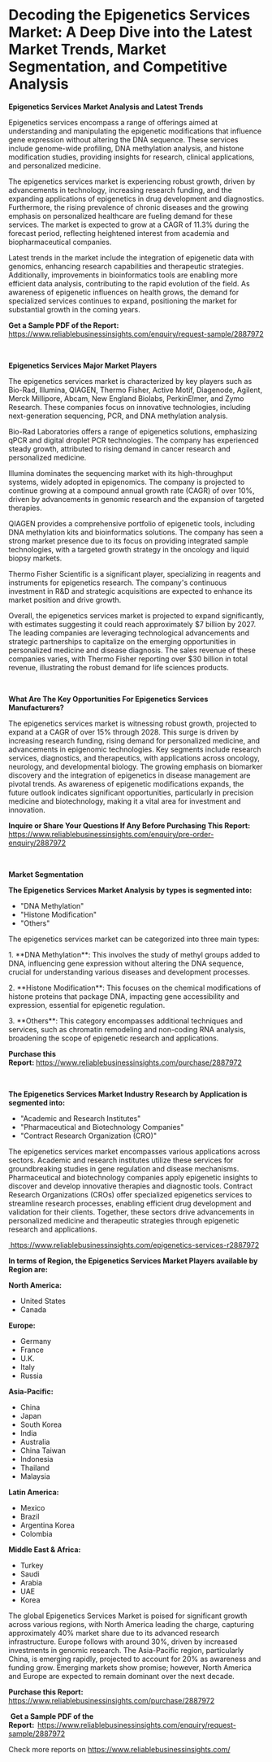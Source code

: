 <p><h1>Decoding the Epigenetics Services Market: A Deep Dive into the Latest Market Trends, Market Segmentation, and Competitive Analysis</h1></p><p><strong>Epigenetics Services Market Analysis and Latest Trends</strong></p>
<p><p>Epigenetics services encompass a range of offerings aimed at understanding and manipulating the epigenetic modifications that influence gene expression without altering the DNA sequence. These services include genome-wide profiling, DNA methylation analysis, and histone modification studies, providing insights for research, clinical applications, and personalized medicine.</p><p>The epigenetics services market is experiencing robust growth, driven by advancements in technology, increasing research funding, and the expanding applications of epigenetics in drug development and diagnostics. Furthermore, the rising prevalence of chronic diseases and the growing emphasis on personalized healthcare are fueling demand for these services. The market is expected to grow at a CAGR of 11.3% during the forecast period, reflecting heightened interest from academia and biopharmaceutical companies. </p><p>Latest trends in the market include the integration of epigenetic data with genomics, enhancing research capabilities and therapeutic strategies. Additionally, improvements in bioinformatics tools are enabling more efficient data analysis, contributing to the rapid evolution of the field. As awareness of epigenetic influences on health grows, the demand for specialized services continues to expand, positioning the market for substantial growth in the coming years.</p></p>
<p><strong>Get a Sample PDF of the Report:&nbsp;</strong> <a href="https://www.reliablebusinessinsights.com/enquiry/request-sample/2887972?utm_campaign=3439&utm_medium=2&utm_source=Github&utm_content=ia&utm_term=14032025&utm_id=epigenetics-services">https://www.reliablebusinessinsights.com/enquiry/request-sample/2887972</a></p>
<p>&nbsp;</p>
<p><strong>Epigenetics Services Major Market Players</strong></p>
<p><p>The epigenetics services market is characterized by key players such as Bio-Rad, Illumina, QIAGEN, Thermo Fisher, Active Motif, Diagenode, Agilent, Merck Millipore, Abcam, New England Biolabs, PerkinElmer, and Zymo Research. These companies focus on innovative technologies, including next-generation sequencing, PCR, and DNA methylation analysis.</p><p>Bio-Rad Laboratories offers a range of epigenetics solutions, emphasizing qPCR and digital droplet PCR technologies. The company has experienced steady growth, attributed to rising demand in cancer research and personalized medicine.</p><p>Illumina dominates the sequencing market with its high-throughput systems, widely adopted in epigenomics. The company is projected to continue growing at a compound annual growth rate (CAGR) of over 10%, driven by advancements in genomic research and the expansion of targeted therapies.</p><p>QIAGEN provides a comprehensive portfolio of epigenetic tools, including DNA methylation kits and bioinformatics solutions. The company has seen a strong market presence due to its focus on providing integrated sample technologies, with a targeted growth strategy in the oncology and liquid biopsy markets.</p><p>Thermo Fisher Scientific is a significant player, specializing in reagents and instruments for epigenetics research. The company's continuous investment in R&D and strategic acquisitions are expected to enhance its market position and drive growth.</p><p>Overall, the epigenetics services market is projected to expand significantly, with estimates suggesting it could reach approximately $7 billion by 2027. The leading companies are leveraging technological advancements and strategic partnerships to capitalize on the emerging opportunities in personalized medicine and disease diagnosis. The sales revenue of these companies varies, with Thermo Fisher reporting over $30 billion in total revenue, illustrating the robust demand for life sciences products.</p></p>
<p>&nbsp;</p>
<p><strong>What Are The Key Opportunities For Epigenetics Services Manufacturers?</strong></p>
<p><p>The epigenetics services market is witnessing robust growth, projected to expand at a CAGR of over 15% through 2028. This surge is driven by increasing research funding, rising demand for personalized medicine, and advancements in epigenomic technologies. Key segments include research services, diagnostics, and therapeutics, with applications across oncology, neurology, and developmental biology. The growing emphasis on biomarker discovery and the integration of epigenetics in disease management are pivotal trends. As awareness of epigenetic modifications expands, the future outlook indicates significant opportunities, particularly in precision medicine and biotechnology, making it a vital area for investment and innovation.</p></p>
<p><strong>Inquire or Share Your Questions If Any Before Purchasing This Report:</strong> <a href="https://www.reliablebusinessinsights.com/enquiry/pre-order-enquiry/2887972?utm_campaign=3439&utm_medium=2&utm_source=Github&utm_content=ia&utm_term=14032025&utm_id=epigenetics-services">https://www.reliablebusinessinsights.com/enquiry/pre-order-enquiry/2887972</a></p>
<p>&nbsp;</p>
<p><strong>Market Segmentation</strong></p>
<p><strong>The Epigenetics Services Market Analysis by types is segmented into:</strong></p>
<p><ul><li>"DNA Methylation"</li><li>"Histone Modification"</li><li>"Others"</li></ul></p>
<p><p>The epigenetics services market can be categorized into three main types: </p><p>1. **DNA Methylation**: This involves the study of methyl groups added to DNA, influencing gene expression without altering the DNA sequence, crucial for understanding various diseases and development processes.</p><p>2. **Histone Modification**: This focuses on the chemical modifications of histone proteins that package DNA, impacting gene accessibility and expression, essential for epigenetic regulation.</p><p>3. **Others**: This category encompasses additional techniques and services, such as chromatin remodeling and non-coding RNA analysis, broadening the scope of epigenetic research and applications.</p></p>
<p><strong>Purchase this Report:&nbsp;</strong><a href="https://www.reliablebusinessinsights.com/purchase/2887972?utm_campaign=3439&utm_medium=2&utm_source=Github&utm_content=ia&utm_term=14032025&utm_id=epigenetics-services">https://www.reliablebusinessinsights.com/purchase/2887972</a></p>
<p>&nbsp;</p>
<p><strong>The Epigenetics Services Market Industry Research by Application is segmented into:</strong></p>
<p><ul><li>"Academic and Research Institutes"</li><li>"Pharmaceutical and Biotechnology Companies"</li><li>"Contract Research Organization (CRO)"</li></ul></p>
<p><p>The epigenetics services market encompasses various applications across sectors. Academic and research institutes utilize these services for groundbreaking studies in gene regulation and disease mechanisms. Pharmaceutical and biotechnology companies apply epigenetic insights to discover and develop innovative therapies and diagnostic tools. Contract Research Organizations (CROs) offer specialized epigenetics services to streamline research processes, enabling efficient drug development and validation for their clients. Together, these sectors drive advancements in personalized medicine and therapeutic strategies through epigenetic research and applications.</p></p>
<p><a href="https://www.reliablebusinessinsights.com/epigenetics-services-r2887972?utm_campaign=3439&utm_medium=2&utm_source=Github&utm_content=ia&utm_term=14032025&utm_id=epigenetics-services">&nbsp;https://www.reliablebusinessinsights.com/epigenetics-services-r2887972</a></p>
<p><strong>In terms of Region, the Epigenetics Services Market Players available by Region are:</strong></p>
<p>
    <p> <strong> North America: </strong>
        <ul>
            <li>United States</li>
            <li>Canada</li>
        </ul>
        </p> 
    <p> <strong> Europe: </strong>
        <ul>
            <li>Germany</li>
            <li>France</li>
            <li>U.K.</li>
            <li>Italy</li>
            <li>Russia</li>
        </ul>
        </p> 
    <p> <strong> Asia-Pacific: </strong>
        <ul>
            <li>China</li>
            <li>Japan</li>
            <li>South Korea</li>
            <li>India</li>
            <li>Australia</li>
            <li>China Taiwan</li>
            <li>Indonesia</li>
            <li>Thailand</li>
            <li>Malaysia</li>
        </ul>
        </p> 
    <p> <strong> Latin America: </strong>
        <ul>
            <li>Mexico</li>
            <li>Brazil</li>
            <li>Argentina Korea</li>
            <li>Colombia</li>
        </ul>
        </p> 
    <p> <strong> Middle East & Africa: </strong>
        <ul>
            <li>Turkey</li>
            <li>Saudi</li>
            <li>Arabia</li>
            <li>UAE</li>
            <li>Korea</li>
        </ul>
    </p>
    </p>
<p><p>The global Epigenetics Services Market is poised for significant growth across various regions, with North America leading the charge, capturing approximately 40% market share due to its advanced research infrastructure. Europe follows with around 30%, driven by increased investments in genomic research. The Asia-Pacific region, particularly China, is emerging rapidly, projected to account for 20% as awareness and funding grow. Emerging markets show promise; however, North America and Europe are expected to remain dominant over the next decade.</p></p>
<p><strong>Purchase this Report: </strong><a href="https://www.reliablebusinessinsights.com/purchase/2887972?utm_campaign=3439&utm_medium=2&utm_source=Github&utm_content=ia&utm_term=14032025&utm_id=epigenetics-services">https://www.reliablebusinessinsights.com/purchase/2887972</a></p>
<p>&nbsp;<strong>Get a Sample PDF of the Report:&nbsp;&nbsp;</strong><a href="https://www.reliablebusinessinsights.com/enquiry/request-sample/2887972?utm_campaign=3439&utm_medium=2&utm_source=Github&utm_content=ia&utm_term=14032025&utm_id=epigenetics-services">https://www.reliablebusinessinsights.com/enquiry/request-sample/2887972</a></p>
<p><strong></strong></p>
<p>Check more reports on <a href="https://www.reliablebusinessinsights.com/?utm_campaign=3439&utm_medium=2&utm_source=Github&utm_content=ia&utm_term=14032025&utm_id=epigenetics-services">https://www.reliablebusinessinsights.com/</a></p>